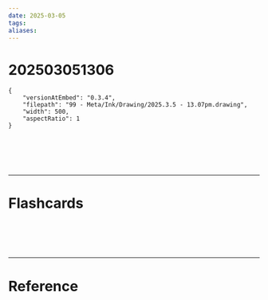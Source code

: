 ```yaml
---
date: 2025-03-05
tags: 
aliases:
---
```

# 202503051306

```handdrawn-ink
{
	"versionAtEmbed": "0.3.4",
	"filepath": "99 - Meta/Ink/Drawing/2025.3.5 - 13.07pm.drawing",
	"width": 500,
	"aspectRatio": 1
}
```


# ‌
---
# Flashcards


# ‌
---
# Reference
